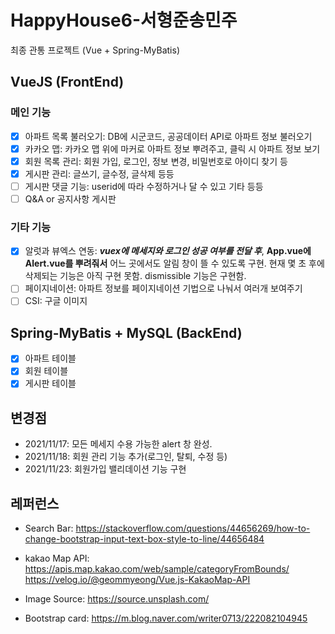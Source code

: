 # HappyHouse6-서형준송민주

최종 관통 프로젝트 (Vue + Spring-MyBatis)

## VueJS (FrontEnd)
### 메인 기능
- [x] 아파트 목록 불러오기: DB에 시군코드, 공공데이터 API로 아파트 정보 불러오기
- [x] 카카오 맵: 카카오 맵 위에 마커로 아파트 정보 뿌려주고, 클릭 시 아파트 정보 보기
- [x] 회원 목록 관리: 회원 가입, 로그인, 정보 변경, 비밀번호로 아이디 찾기 등
- [x] 게시판 관리: 글쓰기, 글수정, 글삭제 등등
- [ ] 게시판 댓글 기능: userid에 따라 수정하거나 달 수 있고 기타 등등
- [ ] Q&A or 공지사항 게시판

### 기타 기능
- [x] 알럿과 뷰엑스 연동: ***vuex에 메세지와 로그인 성공 여부를 전달 후***, **App.vue에 Alert.vue를 뿌려줘서** 어느 곳에서도 알림 창이 뜰 수 있도록 구현.
현재 몇 초 후에 삭제되는 기능은 아직 구현 못함. dismissible 기능은 구현함.
- [ ] 페이지네이션: 아파트 정보를 페이지네이션 기법으로 나눠서 여러개 보여주기
- [ ] CSI: 구글 이미지 

## Spring-MyBatis + MySQL (BackEnd)
 - [x] 아파트 테이블
 - [x] 회원 테이블
 - [x] 게시판 테이블

## 변경점

- 2021/11/17: 모든 메세지 수용 가능한 alert 창 완성.
- 2021/11/18: 회원 관리 기능 추가(로그인, 탈퇴, 수정 등)
- 2021/11/23: 회원가입 밸리데이션 기능 구현

## 레퍼런스

- Search Bar: https://stackoverflow.com/questions/44656269/how-to-change-bootstrap-input-text-box-style-to-line/44656484

- kakao Map API: https://apis.map.kakao.com/web/sample/categoryFromBounds/
  https://velog.io/@geommyeong/Vue.js-KakaoMap-API

- Image Source: https://source.unsplash.com/

- Bootstrap card: https://m.blog.naver.com/writer0713/222082104945
